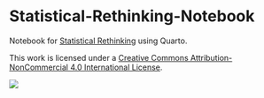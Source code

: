 # Statistical-Rethinking-Notebook

Notebook for [Statistical Rethinking](https://xcelab.net/rm/statistical-rethinking/) using Quarto.

This work is licensed under a [Creative Commons Attribution-NonCommercial 4.0 International License](https://creativecommons.org/licenses/by-nc/4.0/).

[![](http://mirrors.creativecommons.org/presskit/buttons/88x31/svg/by-nc.svg)](https://creativecommons.org/licenses/by-nc/4.0/)
